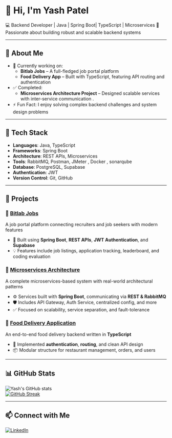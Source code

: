 # 👋 Hi, I'm Yash Patel  
💻 Backend Developer | Java | Spring Boot| TypeScript | Microservices 
🚀 Passionate about building robust and scalable backend systems  

---

## 🌟 About Me  
- 🔭 Currently working on:
  - **Bitlab Jobs** – A full-fledged job portal platform  
  - **Food Delivery App** – Built with TypeScript, featuring API routing and authentication  
- ✅ Completed:  
  - **Microservices Architecture Project** – Designed scalable services with inter-service communication . 
- ⚡ Fun Fact: I enjoy solving complex backend challenges and system design problems  

---

## 💼 Tech Stack  

- **Languages**: Java, TypeScript 
- **Frameworks**: Spring Boot
- **Architecture**: REST APIs, Microservices  
- **Tools**: RabbitMQ, Postman, JMeter , Docker , sonarqube
- **Database**: PostgreSQL, Supabase  
- **Authentication**: JWT  
- **Version Control**: Git, GitHub  

---

## 🚀 Projects  

### 🔹 [Bitlab Jobs](https://github.com/YashPatel-250702/bitLabs-Application-BE)  
A job portal platform connecting recruiters and job seekers with modern features  
- 🔧 Built using **Spring Boot**, **REST APIs**, **JWT Authentication**, and **Supabase**  
- 💡 Features include job listings, application tracking, leaderboard, and coding evaluation  

### 🔹 [Microservices Architecture](https://github.com/YashPatel-250702/Microservice-Architecture-Projects)  
A complete microservices-based system with real-world architectural patterns  
- ⚙️ Services built with **Spring Boot**, communicating via **REST & RabbitMQ**  
- 🛡️ Includes API Gateway, Auth Service, centralized config, and more  
- ✅ Focused on scalability, service separation, and fault-tolerance  

### 🔹 [Food Delivery Application](https://github.com/YashPatel-250702/Food-Delivery-Application)  
An end-to-end food delivery backend written in **TypeScript**  
- 🔐 Implemented **authentication**, **routing**, and clean API design  
- 📦 Modular structure for restaurant management, orders, and users  

---

## 📊 GitHub Stats  

![Yash's GitHub stats](https://github-readme-stats.vercel.app/api?username=Yash-123patel&show_icons=true&theme=dark)  
[![GitHub Streak](https://streak-stats.demolab.com/?user=Yash-123patel&theme=dark)](https://git.io/streak-stats)  

---

## 📫 Connect with Me  

[![LinkedIn](https://img.shields.io/badge/LinkedIn-0077B5?style=for-the-badge&logo=linkedin&logoColor=white)](https://www.linkedin.com/in/yash-patel-479250206/)
